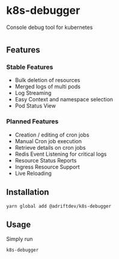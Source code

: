 # k8s-debugger

Console debug tool for kubernetes

#

## Features

### Stable Features

- Bulk deletion of resources
- Merged logs of multi pods
- Log Streaming
- Easy Context and namespace selection
- Pod Status View

### Planned Features 

- Creation / editing of cron jobs
- Manual Cron job execution
- Retrieve details on cron jobs
- Redis Event Listening for critical logs
- Resource Status Reports
- Ingress Resource Support
- Live Reloading

## Installation

```
yarn global add @adriftdev/k8s-debugger
```

## Usage

Simply run 

```
k8s-debugger
```

